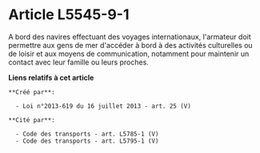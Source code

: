 # Article L5545-9-1

A bord des navires effectuant des voyages internationaux, l'armateur doit permettre aux gens de mer d'accéder à bord à des
activités culturelles ou de loisir et aux moyens de communication, notamment pour maintenir un contact avec leur famille ou
leurs proches.

**Liens relatifs à cet article**

	**Créé par**:

	  - Loi n°2013-619 du 16 juillet 2013 - art. 25 (V)

	**Cité par**:

	  - Code des transports - art. L5785-1 (V)
	  - Code des transports - art. L5795-1 (V)
